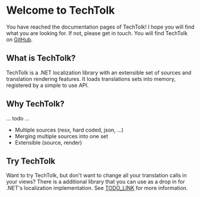 # Welcome to TechTolk

You have reached the documentation pages of TechTolk! I hope you will find what
you are looking for. If not, please get in touch. You will find TechTolk on
[GitHub](https://github.com/Fandermill/TechTolk).

## What is TechTolk?

TechTolk is a .NET localization library with an extensible set of sources and 
translation rendering features. It loads translations sets into memory, registered
by a simple to use API.

## Why TechTolk?

... todo ...

- Multiple sources (resx, hard coded, json, ...)
- Merging multiple sources into one set
- Extensible (source, render)

## Try TechTolk

Want to try TechTolk, but don't want to change all your translation calls in your
views? There is a additional library that you can use as a drop in for .NET's
localization implementation. See [TODO_LINK](#try-techtolk) for more information.